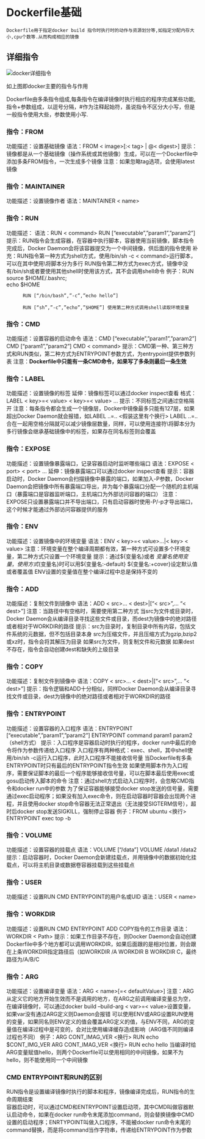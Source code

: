 # Dockerfile基础

```
Dockerfile用于指定docker build 指令时执行时的动作与资源划分等,如指定分配内存大小,cpu个数等.从而构成相应的镜像

```

## 详细指令

![docker详细指令](http://img.wqkenqing.ren5aaf3a25b3434c7b1ec0cd5b41b2be1a.png)

如上图即docker主要的指令与作用


Dockerfile由多条指令组成,每条指令在编译镜像时执行相应的程序完成某些功能,指令+参数组成，以逗号分隔，#作为注释起始符，虽说指令不区分大小写，但是一般指令使用大些，参数使用小写.



### 指令：FROM

功能描述：设置基础镜像
语法：FROM < image>[:< tag> | @< digest>]
提示：镜像都是从一个基础镜像（操作系统或其他镜像）生成，可以在一个Dockerfile中添加多条FROM指令，一次生成多个镜像
注意：如果忽略tag选项，会使用latest镜像

### 指令：MAINTAINER

功能描述：设置镜像作者
语法：MAINTAINER < name>


### 指令：RUN

功能描述：
语法：RUN < command>
          RUN [“executable”,”param1”,”param2”]
提示：RUN指令会生成容器，在容器中执行脚本，容器使用当前镜像，脚本指令完成后，Docker Daemon会将该容器提交为一个中间镜像，供后面的指令使用
补充：RUN指令第一种方式为shell方式，使用/bin/sh -c < command>运行脚本，可以在其中使用\将脚本分为多行
          RUN指令第二种方式为exec方式，镜像中没有/bin/sh或者要使用其他shell时使用该方式，其不会调用shell命令
例子：RUN source $HOME/.bashrc;\
          echo $HOME

          RUN [“/bin/bash”,”-c”,”echo hello”]

          RUN [“sh”,”-c”,”echo”,”$HOME”] 使用第二种方式调用shell读取环境变量

### 指令：CMD

功能描述：设置容器的启动命令
语法：CMD [“executable”,”param1”,”param2”]
          CMD [“param1”,”param2”]
          CMD < command>
提示：CMD第一种、第三种方式和RUN类似，第二种方式为ENTRYPOINT参数方式，为entrypoint提供参数列表
注意：**Dockerfile中只能有一条CMD命令，如果写了多条则最后一条生效**

### 指令：LABEL
功能描述：设置镜像的标签
延伸：镜像标签可以通过docker inspect查看
格式：LABEL < key>=< value> < key>=< value> …
提示：不同标签之间通过空格隔开
注意：每条指令都会生成一个镜像层，Docker中镜像最多只能有127层，如果超出Docker Daemon就会报错，如LABEL ..=.. <假装这里有个换行> LABEL ..=..合在一起用空格分隔就可以减少镜像层数量，同样，可以使用连接符\将脚本分为多行镜像会继承基础镜像中的标签，如果存在同名标签则会覆盖

### 指令：EXPOSE
功能描述：设置镜像暴露端口，记录容器启动时监听哪些端口
语法：EXPOSE < port> < port> …
延伸：镜像暴露端口可以通过docker inspect查看
提示：容器启动时，Docker Daemon会扫描镜像中暴露的端口，如果加入-P参数，Docker Daemon会把镜像中所有暴露端口导出，并为每个暴露端口分配一个随机的主机端口（暴露端口是容器监听端口，主机端口为外部访问容器的端口）
注意：EXPOSE只设置暴露端口并不导出端口，只有启动容器时使用-P/-p才导出端口，这个时候才能通过外部访问容器提供的服务

### 指令：ENV
功能描述：设置镜像中的环境变量
语法：ENV < key>=< value>…|< key> < value>
注意：环境变量在整个编译周期都有效，第一种方式可设置多个环境变量，第二种方式只设置一个环境变量
提示：通过${变量名}或者 $变量名使用变量，使用方式${变量名}时可以用${变量名:-default} ${变量名:+cover}设定默认值或者覆盖值 ENV设置的变量值在整个编译过程中总是保持不变的

### 指令：ADD
功能描述：复制文件到镜像中
语法：ADD < src>… < dest>|[“< src>”,… “< dest>”]
注意：当路径中有空格时，需要使用第二种方式
          当src为文件或目录时，Docker Daemon会从编译目录寻找这些文件或目录，而dest为镜像中的绝对路径或者相对于WORKDIR的路径
提示：src为目录时，复制目录中所有内容，包括文件系统的元数据，但不包括目录本身
          src为压缩文件，并且压缩方式为gzip,bzip2或xz时，指令会将其解压为目录
          如果src为文件，则复制文件和元数据
          如果dest不存在，指令会自动创建dest和缺失的上级目录

### 指令：COPY
功能描述：复制文件到镜像中
语法：COPY < src>… < dest>|[“< src>”,… “< dest>”]
提示：指令逻辑和ADD十分相似，同样Docker Daemon会从编译目录寻找文件或目录，dest为镜像中的绝对路径或者相对于WORKDIR的路径

### 指令：ENTRYPOINT
功能描述：设置容器的入口程序
语法：ENTRYPOINT [“executable”,”param1”,”param2”]
          ENTRYPOINT command param1 param2（shell方式）
提示：入口程序是容器启动时执行的程序，docker run中最后的命令将作为参数传递给入口程序
          入口程序有两种格式：exec、shell，其中shell使用/bin/sh -c运行入口程序，此时入口程序不能接收信号量
          当Dockerfile有多条ENTRYPOINT时只有最后的ENTRYPOINT指令生效
          如果使用脚本作为入口程序，需要保证脚本的最后一个程序能够接收信号量，可以在脚本最后使用exec或gosu启动传入脚本的命令
注意：通过shell方式启动入口程序时，会忽略CMD指令和docker run中的参数
          为了保证容器能够接受docker stop发送的信号量，需要通过exec启动程序；如果没有加入exec命令，则在启动容器时容器会出现两个进程，并且使用docker stop命令容器无法正常退出（无法接受SIGTERM信号），超时后docker stop发送SIGKILL，强制停止容器
例子：FROM ubuntu <换行> ENTRYPOINT exec top -b

### 指令：VOLUME
功能描述：设置容器的挂载点
语法：VOLUME [“/data”]
          VOLUME /data1 /data2
提示：启动容器时，Docker Daemon会新建挂载点，并用镜像中的数据初始化挂载点，可以将主机目录或数据卷容器挂载到这些挂载点

### 指令：USER

功能描述：设置RUN CMD ENTRYPOINT的用户名或UID
语法：USER < name>

### 指令：WORKDIR

功能描述：设置RUN CMD ENTRYPOINT ADD COPY指令的工作目录
语法：WORKDIR < Path>
提示：如果工作目录不存在，则Docker Daemon会自动创建
          Dockerfile中多个地方都可以调用WORKDIR，如果后面跟的是相对位置，则会跟在上条WORKDIR指定路径后（如WORKDIR /A   WORKDIR B   WORKDIR C，最终路径为/A/B/C

### 指令：ARG

功能描述：设置编译变量
语法：ARG < name>[=< defaultValue>]
注意：ARG从定义它的地方开始生效而不是调用的地方，在ARG之前调用编译变量总为空，在编译镜像时，可以通过docker build –build-arg < var>=< value>设置变量，如果var没有通过ARG定义则Daemon会报错
          可以使用ENV或ARG设置RUN使用的变量，如果同名则ENV定义的值会覆盖ARG定义的值，与ENV不同，ARG的变量值在编译过程中是可变的，会对比使用编译缓存造成影响（ARG值不同则编译过程也不同）
例子：ARG CONT_IMAG_VER <换行> RUN echo $CONT_IMG_VER
          ARG CONT_IMAG_VER <换行> RUN echo hello
          当编译时给ARG变量赋值hello，则两个Dockerfile可以使用相同的中间镜像，如果不为hello，则不能使用同一个中间镜像



### CMD ENTRYPOINT和RUN的区别
RUN指令是设置编译镜像时执行的脚本和程序，镜像编译完成后，RUN指令的生命周期结束  
容器启动时，可以通过CMD和ENTRYPOINT设置启动项，其中CMD叫做容器默认启动命令，如果在docker run命令末尾添加command，则会替换镜像中CMD设置的启动程序；ENRTYPOINT叫做入口程序，不能被docker run命令末尾的command替换，而是将command当作字符串，传递给ENTRYPOINT作为参数
